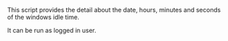 This script provides the detail about the date, hours, minutes and seconds of the windows idle time.

It can be run as logged in user.
